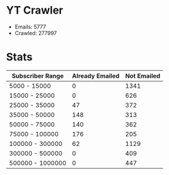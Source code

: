 # YT Crawler
- Emails: 5777
- Crawled: 277997

# Stats
| Subscriber Range  | Already Emailed | Not Emailed |
|-------|-------|-------|
| 5000 - 15000 | 0 | 1341 |
| 15000 - 25000 | 0 | 626 |
| 25000 - 35000 | 47 | 372 |
| 35000 - 50000 | 148 | 313 |
| 50000 - 75000 | 140 | 362 |
| 75000 - 100000 | 176 | 205 |
| 100000 - 300000 | 62 | 1129 |
| 300000 - 500000 | 0 | 409 |
| 500000 - 1000000 | 0 | 447 |
